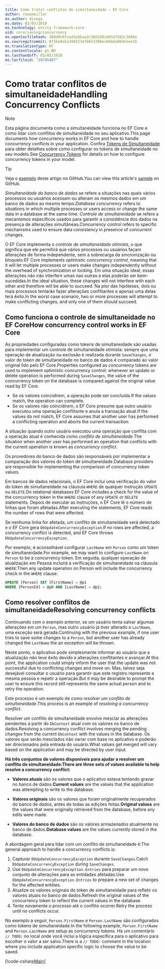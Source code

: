 ```yaml
---
title: Como tratar conflitos de simultaneidade – EF Core
author: rowanmiller
ms.author: divega
ms.date: 03/03/2018
ms.technology: entity-framework-core
uid: core/saving/concurrency
ms.openlocfilehash: 288d9c6fced5ebbaa2c366248c68547502c3698e
ms.sourcegitcommit: 8f3be0a2a394253efb653388ec66bda964e5ee1b
ms.translationtype: HT
ms.contentlocale: pt-BR
ms.lasthandoff: 03/05/2018
ms.locfileid: "29745467"
---
```

# <a name="handling-concurrency-conflicts"></a><span data-ttu-id="39f00-102">Como tratar conflitos de simultaneidade</span><span class="sxs-lookup"><span data-stu-id="39f00-102">Handling Concurrency Conflicts</span></span>

> [!NOTE]
> <span data-ttu-id="39f00-103">Esta página documenta como a simultaneidade funciona no EF Core e como lidar com conflitos de simultaneidade no seu aplicativo.</span><span class="sxs-lookup"><span data-stu-id="39f00-103">This page documents how concurrency works in EF Core and how to handle concurrency conflicts in your application.</span></span> <span data-ttu-id="39f00-104">Confira [Tokens de Simultaneidade](xref:core/modeling/concurrency) para obter detalhes sobre como configurar os tokens de simultaneidade no seu modelo.</span><span class="sxs-lookup"><span data-stu-id="39f00-104">See [Concurrency Tokens](xref:core/modeling/concurrency) for details on how to configure concurrency tokens in your model.</span></span>

> [!TIP]
> <span data-ttu-id="39f00-105">Veja o [exemplo](https://github.com/aspnet/EntityFramework.Docs/tree/master/samples/core/Saving/Saving/Concurrency/) deste artigo no GitHub.</span><span class="sxs-lookup"><span data-stu-id="39f00-105">You can view this article's [sample](https://github.com/aspnet/EntityFramework.Docs/tree/master/samples/core/Saving/Saving/Concurrency/) on GitHub.</span></span>

<span data-ttu-id="39f00-106">_Simultaneidade do banco de dados_ se refere a situações nas quais vários processos ou usuários acessam ou alteram os mesmos dados em um banco de dados ao mesmo tempo.</span><span class="sxs-lookup"><span data-stu-id="39f00-106">_Database concurrency_ refers to situations in which multiple processes or users access or change the same data in a database at the same time.</span></span> <span data-ttu-id="39f00-107">_Controle de simultaneidade_ se refere a mecanismos específicos usados para garantir a consistência dos dados na presença de alterações simultâneas.</span><span class="sxs-lookup"><span data-stu-id="39f00-107">_Concurrency control_ refers to specific mechanisms used to ensure data consistency in presence of concurrent changes.</span></span>

<span data-ttu-id="39f00-108">O EF Core implementa o _controle de simultaneidade otimista_, o que significa que ele permitirá que vários processos ou usuários façam alterações de forma independente, sem a sobrecarga da sincronização ou bloqueio.</span><span class="sxs-lookup"><span data-stu-id="39f00-108">EF Core implements _optimistic concurrency control_, meaning that it will let multiple processes or users make changes independently without the overhead of synchronization or locking.</span></span> <span data-ttu-id="39f00-109">Em uma situação ideal, essas alterações não irão interferir umas nas outras e elas poderão ser bem-sucedidas.</span><span class="sxs-lookup"><span data-stu-id="39f00-109">In the ideal situation, these changes will not interfere with each other and therefore will be able to succeed.</span></span> <span data-ttu-id="39f00-110">Na pior das hipóteses, dois ou mais processos tentarão fazer alterações conflitantes e apenas uma delas terá êxito.</span><span class="sxs-lookup"><span data-stu-id="39f00-110">In the worst case scenario, two or more processes will attempt to make conflicting changes, and only one of them should succeed.</span></span>

## <a name="how-concurrency-control-works-in-ef-core"></a><span data-ttu-id="39f00-111">Como funciona o controle de simultaneidade no EF Core</span><span class="sxs-lookup"><span data-stu-id="39f00-111">How concurrency control works in EF Core</span></span>

<span data-ttu-id="39f00-112">As propriedades configuradas como tokens de simultaneidade são usadas para implementar um controle de simultaneidade otimista: sempre que uma operação de atualização ou exclusão é realizada durante `SaveChanges`, o valor do token de simultaneidade no banco de dados é comparado ao valor original lido pelo EF Core.</span><span class="sxs-lookup"><span data-stu-id="39f00-112">Properties configured as concurrency tokens are used to implement optimistic concurrency control: whenever an update or delete operation is performed during `SaveChanges`, the value of the concurrency token on the database is compared against the original value read by EF Core.</span></span>

- <span data-ttu-id="39f00-113">Se os valores coincidirem, a operação pode ser concluída.</span><span class="sxs-lookup"><span data-stu-id="39f00-113">If the values match, the operation can complete.</span></span>
- <span data-ttu-id="39f00-114">Se os valores não coincidirem, o EF Core presume que outro usuário executou uma operação conflitante e anula a transação atual.</span><span class="sxs-lookup"><span data-stu-id="39f00-114">If the values do not match, EF Core assumes that another user has performed a conflicting operation and aborts the current transaction.</span></span>

<span data-ttu-id="39f00-115">A situação quando outro usuário executou uma operação que conflita com a operação atual é conhecida como _conflito de simultaneidade_.</span><span class="sxs-lookup"><span data-stu-id="39f00-115">The situation when another user has performed an operation that conflicts with the current operation is known as _concurrency conflict_.</span></span>

<span data-ttu-id="39f00-116">Os provedores do banco de dados são responsáveis por implementar a comparação dos valores do token de simultaneidade.</span><span class="sxs-lookup"><span data-stu-id="39f00-116">Database providers are responsible for implementing the comparison of concurrency token values.</span></span>

<span data-ttu-id="39f00-117">Em bancos de dados relacionais, o EF Core inclui uma verificação do valor do token de simultaneidade na cláusula `WHERE` de qualquer instrução `UPDATE` ou `DELETE`.</span><span class="sxs-lookup"><span data-stu-id="39f00-117">On relational databases EF Core includes a check for the value of the concurrency token in the `WHERE` clause of any `UPDATE` or `DELETE` statements.</span></span> <span data-ttu-id="39f00-118">Depois de executar as instruções, o EF Core lê o número de linhas que foram afetadas.</span><span class="sxs-lookup"><span data-stu-id="39f00-118">After executing the statements, EF Core reads the number of rows that were affected.</span></span>

<span data-ttu-id="39f00-119">Se nenhuma linha for afetada, um conflito de simultaneidade será detectado e o EF Core gera `DbUpdateConcurrencyException`.</span><span class="sxs-lookup"><span data-stu-id="39f00-119">If no rows are affected, a concurrency conflict is detected, and EF Core throws `DbUpdateConcurrencyException`.</span></span>

<span data-ttu-id="39f00-120">Por exemplo, é aconselhável configurar `LastName` em `Person` como um token de simultaneidade.</span><span class="sxs-lookup"><span data-stu-id="39f00-120">For example, we may want to configure `LastName` on `Person` to be a concurrency token.</span></span> <span data-ttu-id="39f00-121">Em seguida, qualquer operação de atualização em Pessoa incluirá a verificação de simultaneidade na cláusula `WHERE`:</span><span class="sxs-lookup"><span data-stu-id="39f00-121">Then any update operation on Person will include the concurrency check in the `WHERE` clause:</span></span>

``` sql
UPDATE [Person] SET [FirstName] = @p1
WHERE [PersonId] = @p0 AND [LastName] = @p2;
```

## <a name="resolving-concurrency-conflicts"></a><span data-ttu-id="39f00-122">Como resolver conflitos de simultaneidade</span><span class="sxs-lookup"><span data-stu-id="39f00-122">Resolving concurrency conflicts</span></span>

<span data-ttu-id="39f00-123">Continuando com o exemplo anterior, se um usuário tenta salvar algumas alterações em um `Person`, mas outro usuário já tiver alterado o `LastName`, uma exceção será gerada.</span><span class="sxs-lookup"><span data-stu-id="39f00-123">Continuing with the previous example, if one user tries to save some changes to a `Person`, but another user has already changed the `LastName` the an exception will be thrown.</span></span>

<span data-ttu-id="39f00-124">Neste ponto, o aplicativo pode simplesmente informar ao usuário que a atualização não teve êxito devido a alterações conflitantes e avançar.</span><span class="sxs-lookup"><span data-stu-id="39f00-124">At this point, the application could simply inform the user that the update was not successful due to conflicting changes and move on.</span></span> <span data-ttu-id="39f00-125">Mas, talvez seja desejável consultar o usuário para garantir que este registro represente a mesma pessoa e repetir a operação.</span><span class="sxs-lookup"><span data-stu-id="39f00-125">But it may be desirable to prompt the user to ensure this record still represents the same actual person and to retry the operation.</span></span>

<span data-ttu-id="39f00-126">Este processo é um exemplo de como _resolver um conflito de simultaneidade_.</span><span class="sxs-lookup"><span data-stu-id="39f00-126">This process is an example of _resolving a concurrency conflict_.</span></span>

<span data-ttu-id="39f00-127">Resolver um conflito de simultaneidade envolve mesclar as alterações pendentes a partir do `DbContext` atual com os valores no banco de dados.</span><span class="sxs-lookup"><span data-stu-id="39f00-127">Resolving a concurrency conflict involves merging the pending changes from the current `DbContext` with the values in the database.</span></span> <span data-ttu-id="39f00-128">Os valores que serão mesclados irão variar com base no aplicativo e poderão ser direcionados pela entrada do usuário.</span><span class="sxs-lookup"><span data-stu-id="39f00-128">What values get merged will vary based on the application and may be directed by user input.</span></span>

<span data-ttu-id="39f00-129">**Há três conjuntos de valores disponíveis para ajudar a resolver um conflito de simultaneidade:**</span><span class="sxs-lookup"><span data-stu-id="39f00-129">**There are three sets of values available to help resolve a concurrency conflict:**</span></span>

* <span data-ttu-id="39f00-130">**Valores atuais** são os valores que o aplicativo estava tentando gravar no banco de dados.</span><span class="sxs-lookup"><span data-stu-id="39f00-130">**Current values** are the values that the application was attempting to write to the database.</span></span>

* <span data-ttu-id="39f00-131">**Valores originais** são os valores que foram originalmente recuperados do banco de dados, antes de todas as edições feitas.</span><span class="sxs-lookup"><span data-stu-id="39f00-131">**Original values** are the values that were originally retrieved from the database, before any edits were made.</span></span>

* <span data-ttu-id="39f00-132">**Valores do banco de dados** são os valores armazenados atualmente no banco de dados.</span><span class="sxs-lookup"><span data-stu-id="39f00-132">**Database values** are the values currently stored in the database.</span></span>

<span data-ttu-id="39f00-133">A abordagem geral para lidar com um conflito de simultaneidade é:</span><span class="sxs-lookup"><span data-stu-id="39f00-133">The general approach to handle a concurrency conflicts is:</span></span>

1. <span data-ttu-id="39f00-134">Capturar `DbUpdateConcurrencyException` durante `SaveChanges`.</span><span class="sxs-lookup"><span data-stu-id="39f00-134">Catch `DbUpdateConcurrencyException` during `SaveChanges`.</span></span>
2. <span data-ttu-id="39f00-135">Use `DbUpdateConcurrencyException.Entries` para preparar um novo conjunto de alterações para as entidades afetadas.</span><span class="sxs-lookup"><span data-stu-id="39f00-135">Use `DbUpdateConcurrencyException.Entries` to prepare a new set of changes for the affected entities.</span></span>
3. <span data-ttu-id="39f00-136">Atualize os valores originais do token de simultaneidade para refletir os valores atuais no banco de dados.</span><span class="sxs-lookup"><span data-stu-id="39f00-136">Refresh the original values of the concurrency token to reflect the current values in the database.</span></span>
4. <span data-ttu-id="39f00-137">Tente novamente o processo até o conflito ocorrer.</span><span class="sxs-lookup"><span data-stu-id="39f00-137">Retry the process until no conflicts occur.</span></span>

<span data-ttu-id="39f00-138">No exemplo a seguir, `Person.FirstName` e `Person.LastName` são configurados como tokens de simultaneidade.</span><span class="sxs-lookup"><span data-stu-id="39f00-138">In the following example, `Person.FirstName` and `Person.LastName` are setup as concurrency tokens.</span></span> <span data-ttu-id="39f00-139">Há um comentário `// TODO:` no local onde você inclui a lógica específica para o aplicativo para escolher o valor a ser salvo.</span><span class="sxs-lookup"><span data-stu-id="39f00-139">There is a `// TODO:` comment in the location where you include application specific logic to choose the value to be saved.</span></span>

[!code-csharp[Main](../../../samples/core/Saving/Saving/Concurrency/Sample.cs?name=ConcurrencyHandlingCode&highlight=34-35)]
